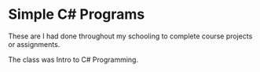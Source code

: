 <h1>Simple C# Programs</h1>
These are I had done throughout my schooling to complete course projects or assignments. 

The class was Intro to C# Programming.
